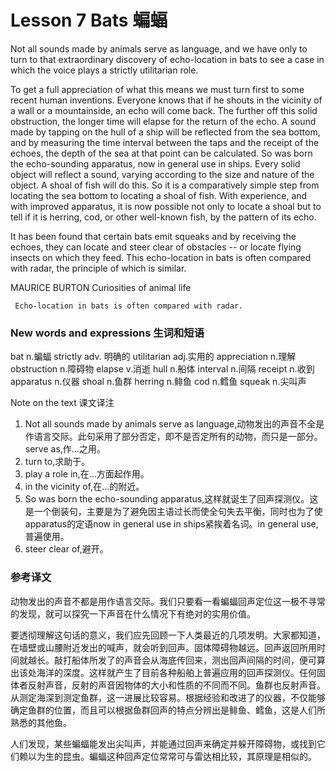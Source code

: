 # Lesson 7 Bats 蝙蝠
Not all sounds made by animals serve as language, and we have only to turn to that extraordinary discovery of echo-location in bats to see a case in which the voice plays a strictly utilitarian role.

To get a full appreciation of what this means we must turn first to some recent human inventions. Everyone knows that if he shouts in the vicinity of a wall or a mountainside, an echo will come back. The further off this solid obstruction, the longer time will elapse for the return of the echo. A sound made by tapping on the hull of a ship will be reflected from the sea bottom, and by measuring the time interval between the taps and the receipt of the echoes, the depth of the sea at that point can be calculated. So was born the echo-sounding apparatus, now in general use in ships. Every solid object will reflect a sound, varying according to the size and nature of the object. A shoal of fish will do this. So it is a comparatively simple step from locating the sea bottom to locating a shoal of fish. With experience, and with improved apparatus, it is now possible not only to locate a shoal but to tell if it is herring, cod, or other well-known fish, by the pattern of its echo.

It has been found that certain bats emit squeaks and by receiving the echoes, they can locate and steer clear of obstacles -- or locate flying insects on which they feed. This echo-location in bats is often compared with radar, the principle of which is similar.

MAURICE BURTON Curiosities of animal life
	
	 Echo-location in bats is often compared with radar.

### New words and expressions 生词和短语

bat n.蝙蝠
	strictly adv. 明确的
	utilitarian adj.实用的
	appreciation n.理解
	obstruction n.障碍物
	elapse v.消逝
	hull n.船体
	interval n.间隔
	receipt n.收到
	apparatus n.仪器
	shoal n.鱼群
	herring n.鲱鱼
	cod n.鳕鱼
	squeak n.尖叫声

Note on the text 课文译注

1. Not all sounds made by animals serve as language,动物发出的声音不全是作语言交际。此句采用了部分否定，即不是否定所有的动物，而只是一部分。serve as,作...之用。
2. turn to,求助于。
3. play a role in,在...方面起作用。
4. in the vicinity of,在...的附近。
5. So was born the echo-sounding apparatus,这样就诞生了回声探测仪。这是一个倒装句，主要是为了避免因主语过长而使全句失去平衡，同时也为了使apparatus的定语now in general use in ships紧挨着名词。in general use,普遍使用。
6. steer clear of,避开。

### 参考译文

动物发出的声音不都是用作语言交际。我们只要看一看蝙蝠回声定位这一极不寻常的发现，就可以探究一下声音在什么情况下有绝对的实用价值。

要透彻理解这句话的意义，我们应先回顾一下人类最近的几项发明。大家都知道，在墙壁或山腰附近发出的喊声，就会听到回声。固体障碍物越远。回声返回所用时间就越长。敲打船体所发了的声音会从海底传回来，测出回声间隔的时间，便可算出该处海洋的深度。这样就产生了目前各种船舶上普遍应用的回声探测仪。任何固体者反射声音，反射的声音因物体的大小和性质的不同而不同。鱼群也反射声音。从测定海深到测定鱼群，这一进展比较容易。根据经验和改进了的仪器，不仅能够确定鱼群的位置，而且可以根据鱼群回声的特点分辨出是鲱鱼、鳕鱼，这是人们所熟悉的其他鱼。

人们发现，某些蝙蝠能发出尖叫声，并能通过回声来确定并躲开障碍物，或找到它们赖以为生的昆虫。蝙蝠这种回声定位常常可与雷达相比较，其原理是相似的。

